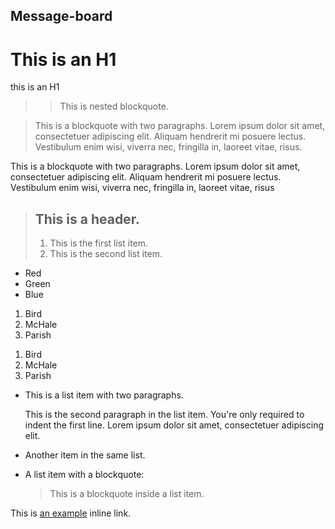 ## Message-board

This is an H1
=============
this is an H1

> > This is nested blockquote.

> This is a blockquote with two paragraphs. Lorem ipsum dolor sit amet,
consectetuer adipiscing elit. Aliquam hendrerit mi posuere lectus.
Vestibulum enim wisi, viverra nec, fringilla in, laoreet vitae, risus.

This is a blockquote with two paragraphs. Lorem ipsum dolor sit amet,
consectetuer adipiscing elit. Aliquam hendrerit mi posuere lectus.
Vestibulum enim wisi, viverra nec, fringilla in, laoreet vitae, risus

> ## This is a header.
> 
> 1.   This is the first list item.
> 2.   This is the second list item.

*   Red
*   Green
*   Blue
1.  Bird
2.  McHale
3.  Parish

<ol>
<li>Bird</li>
<li>McHale</li>
<li>Parish</li>
</ol>

*   This is a list item with two paragraphs.

    This is the second paragraph in the list item. You're
only required to indent the first line. Lorem ipsum dolor
sit amet, consectetuer adipiscing elit.

*   Another item in the same list.


*   A list item with a blockquote:

    > This is a blockquote
    > inside a list item. 


<p>This is <a href="http://example.com/" title="Title">
an example</a> inline link.</p>
